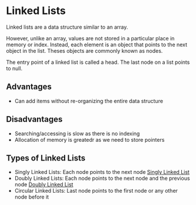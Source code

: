 # Linked Lists

Linked lists are a data structure similar to an array.

However, unlike an array, values are not stored in a particular place in memory or index. Instead, each element is an object that points to the next object in the list. Theses objects are commonly known as nodes.

The entry point of a linked list is called a head. The last node on a list points to null.

## Advantages

-   Can add items without re-organizing the entire data structure

## Disadvantages

-   Searching/accessing is slow as there is no indexing
-   Allocation of memory is greatedr as we need to store pointers

## Types of Linked Lists

-   Singly Linked Lists: Each node points to the next node [Singly Linked List](https://www.freecodecamp.org/news/implementing-a-linked-list-in-javascript/)
-   Doubly Linked Lists: Each node points to the next node and the previous node [Doubly Linked List](https://reactgo.com/javascript-double-linked-list-implementation/)
-   Circular Linked Lists: Last node points to the first node or any other node before it
